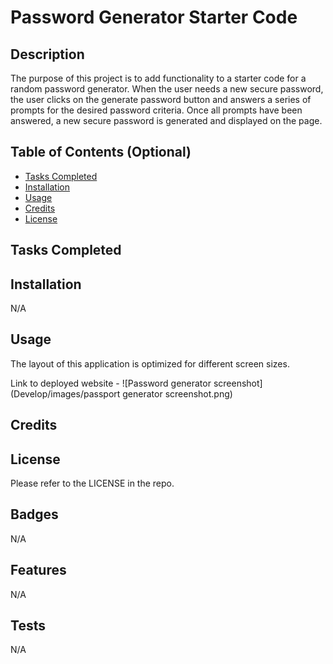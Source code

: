 # Password Generator Starter Code


## Description

The purpose of this project is to add functionality to a starter code for a random password generator. When the user needs a new secure password, the user clicks on the generate password button and answers a series of prompts for the desired password criteria. Once all prompts have been answered, a new secure password is generated and displayed on the page.  

## Table of Contents (Optional)

- [Tasks Completed](#TasksCompleted)
- [Installation](#installation)
- [Usage](#usage)
- [Credits](#credits)
- [License](#license)

## Tasks Completed




## Installation

N/A

## Usage

The layout of this application is optimized for different screen sizes.

Link to deployed website - 
![Password generator screenshot](Develop/images/passport generator screenshot.png)

## Credits




## License

Please refer to the LICENSE in the repo. 

## Badges

N/A

## Features

N/A

## Tests

N/A